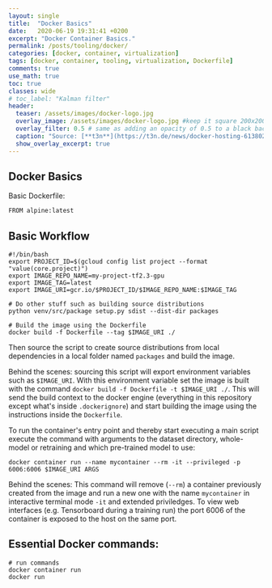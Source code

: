 ```yaml
---
layout: single
title:  "Docker Basics"
date:   2020-06-19 19:31:41 +0200
excerpt: "Docker Container Basics."
permalink: /posts/tooling/docker/
categories: [docker, container, virtualization]
tags: [docker, container, tooling, virtualization, Dockerfile]
comments: true
use_math: true
toc: true
classes: wide
# toc_label: "Kalman filter"
header:
  teaser: /assets/images/docker-logo.jpg
  overlay_image: /assets/images/docker-logo.jpg #keep it square 200x200 px is good
  overlay_filter: 0.5 # same as adding an opacity of 0.5 to a black background
  caption: "Source: [**t3n**](https://t3n.de/news/docker-hosting-613802/)"
  show_overlay_excerpt: true
---
```



## Docker Basics

Basic Dockerfile:

```bash
FROM alpine:latest


```


## Basic Workflow


```
#!/bin/bash
export PROJECT_ID=$(gcloud config list project --format "value(core.project)")
export IMAGE_REPO_NAME=my-project-tf2.3-gpu
export IMAGE_TAG=latest
export IMAGE_URI=gcr.io/$PROJECT_ID/$IMAGE_REPO_NAME:$IMAGE_TAG

# Do other stuff such as building source distributions
python venv/src/package setup.py sdist --dist-dir packages

# Build the image using the Dockerfile
docker build -f Dockerfile --tag $IMAGE_URI ./
```

Then source the script to create source distributions from local dependencies in a local folder named `packages` and build the image.

Behind the scenes: sourcing this script will export environment variables such as `$IMAGE_URI`. 
With this environment variable set the image is built with the command `docker build -f Dockerfile -t $IMAGE_URI ./`. 
This will send the build context to the docker engine (everything in this repository except what's inside `.dockerignore`) and 
start building the image using the instructions inside the `Dockerfile`.


To run the container's entry point and thereby start executing a main script execute the command with arguments to the dataset directory, whole-model or retraining and which pre-trained model to use:

```console
docker container run --name mycontainer --rm -it --privileged -p 6006:6006 $IMAGE_URI ARGS
```

Behind the scenes: This command will remove (`--rm`) a container previously created from the image and 
run a new one with the name `mycontainer` in interactive terminal mode `-it` and extended priviledges. 
To view web interfaces (e.g. Tensorboard during a training run) the port 6006 of the container is exposed to the host on the same port.


## Essential Docker commands:

```console
# run commands
docker container run
docker run
```


